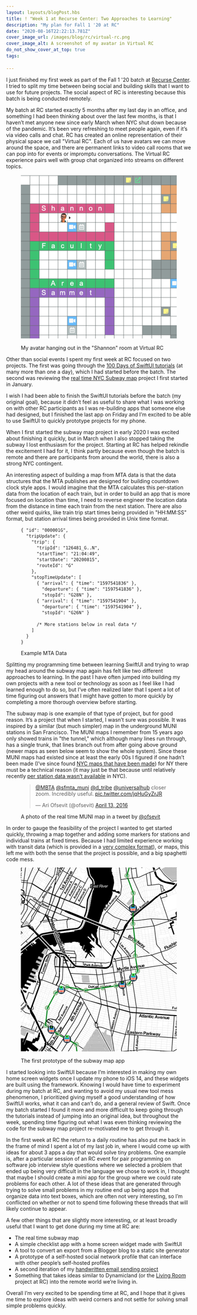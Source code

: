 ```yaml
---
layout: layouts/blogPost.hbs
title: ! "Week 1 at Recurse Center: Two Approaches to Learning"
description: "My plan for Fall 1 '20 at RC"
date: "2020-08-16T22:22:13.781Z"
cover_image_url: /images/blog/rc/virtual-rc.png
cover_image_alt: A screenshot of my avatar in Virtual RC
do_not_show_cover_at_top: true
tags:

---
```


I just finished my first week as part of the Fall 1 '20 batch at [Recurse Center](https://www.recurse.com). I tried to split my time between being social and building skills that I want to use for future projects. The social aspect of RC is interesting because this batch is being conducted remotely.

My batch at RC started exactly 5 months after my last day in an office, and something I had been thinking about over the last few months, is that I haven’t met anyone new since early March when NYC shut down because of the pandemic. It’s been very refreshing to meet people again, even if it’s via video calls and chat. RC has created an online representation of their physical space we call "Virtual RC". Each of us have avatars we can move around the space, and there are permanent links to video call rooms that we can pop into for events or impromptu conversations. The Virtual RC experience pairs well with group chat organized into streams on different topics.

<figure>

![A screenshot of Virtual RC](/images/blog/rc/virtual-rc.png)
<figcaption>My avatar hanging out in the "Shannon" room at Virtual RC</figcaption>

</figure>

Other than social events I spent my first week at RC focused on two projects. The first was going through the [100 Days of SwiftUI tutorials](https://www.hackingwithswift.com/100/swiftui) (at many more than one a day), which I had started before the batch. The second was reviewing the [real time NYC Subway map](https://github.com/patrickweaver/nyc-subway) project I first started in January.

I wish I had been able to finish the SwiftUI tutorials before the batch (my original goal), because it didn’t feel as useful to share what I was working on with other RC participants as I was re-building apps that someone else had designed, but I finished the last app on Friday and I’m excited to be able to use SwiftUI to quickly prototype projects for my phone.

When I first started the subway map project in early 2020 I was excited about finishing it quickly, but in March when I also stopped taking the subway I lost enthusiasm for the project. Starting at RC has helped rekindle the excitement I had for it, I think partly because even though the batch is remote and there are participants from around the world, there is also a strong NYC contingent.

An interesting aspect of building a map from MTA data is that the data structures that the MTA publishes are designed for building countdown clock style apps. I would imagine that the MTA calculates this per-station data from the location of each train, but in order to build an app that is more focused on location than time, I need to reverse engineer the location data from the distance in time each train from the next station. There are also other weird quirks, like train trip start times being provided in "HH:MM:SS" format, but station arrival times being provided in Unix time format.

<figure>

```
{ "id": "000001G",
  "tripUpdate": {
    "trip": {
      "tripId": "126481_G..N",
      "startTime": "21:04:49",
      "startDate": "20200815",
      "routeId": "G"
    },
    "stopTimeUpdate": [
      { "arrival": { "time": "1597541836" },
        "departure": { "time": "1597541836" },
        "stopId": "G28N" },
      { "arrival": { "time": "1597541904" },
        "departure": { "time": "1597541904" },
        "stopId": "G26N" }
        
      /* More stations below in real data */
    ]
  }
}
```

<figcaption>Example MTA Data</figcaption>

</figure>

Splitting my programming time between learning SwiftUI and trying to wrap my head around the subway map again has felt like two different approaches to learning. In the past I have often jumped into building my own projects with a new tool or technology as soon as I feel like I had learned enough to do so, but I’ve often realized later that I spent a lot of time figuring out answers that I might have gotten to more quickly by completing a more thorough overview before starting.

The subway map is one example of that type of project, but for good reason. It’s a project that when I started, I wasn’t sure was possible. It was inspired by a similar (but much simpler) map in the underground MUNI stations in San Francisco. The MUNI maps I remember from 15 years ago only showed trains in "the tunnel," which although many lines run through, has a single trunk, that lines branch out from after going above ground (newer maps as seen below seem to show the whole system). Since these MUNI maps had existed since at least the early 00s I figured if one hadn’t been made (I’ve since found [NYC maps that have been made](https://tracker.geops.ch/?z=13&s=1&x=-8232001.0970&y=4969606.7622&l=transport)) for NY there must be a technical reason (it may just be that because until relatively recently [per station data wasn’t available](https://www.theatlantic.com/technology/archive/2015/11/why-dont-we-know-where-all-the-trains-are/415152/) in NYC).

<figure>

<blockquote class="twitter-tweet" data-conversation="none"><p lang="en" dir="ltr"><a href="https://twitter.com/MBTA?ref_src=twsrc%5Etfw">@MBTA</a> <a href="https://twitter.com/sfmta_muni?ref_src=twsrc%5Etfw">@sfmta_muni</a> <a href="https://twitter.com/d_tribe?ref_src=twsrc%5Etfw">@d_tribe</a> <a href="https://twitter.com/universalhub?ref_src=twsrc%5Etfw">@universalhub</a> closer zoom. Incredibly useful. <a href="https://t.co/jqHuGyZrJR">pic.twitter.com/jqHuGyZrJR</a></p>&mdash; Ari Ofsevit (@ofsevit) <a href="https://twitter.com/ofsevit/status/720301082899918850?ref_src=twsrc%5Etfw">April 13, 2016</a></blockquote> <script async src="https://platform.twitter.com/widgets.js" charset="utf-8"></script>

<figcaption>

A photo of the real time MUNI map in a tweet by [@ofsevit](https://twitter.com/ofsevit/status/720301082899918850)

</figcaption>

</figure>

In order to gauge the feasibility of the project I wanted to get started quickly, throwing a map together and adding some markers for stations and individual trains at fixed times. Because I had limited experience working with transit data (which is provided in a [very complex format](https://developers.google.com/transit/gtfs)), or maps, this left me with both the sense that the project is possible, and a big spaghetti code mess.

<figure>

![A screenshot of the first prototype of my subway map app](/images/blog/rc/nyc-subway-v1.png)

<figcaption>The first prototype of the subway map app</figcaption>

</figure>

I started looking into SwiftUI because I’m interested in making my own home screen widgets once I update my phone to iOS 14, and these widgets are built using the framework. Knowing I would have time to experiment during my batch at RC, and wanting to avoid my usual new tool mess phenomenon, I prioritized giving myself a good understanding of how SwiftUI works, what it can and can’t do, and a general review of Swift. Once my batch started I found it more and more difficult to keep going through the tutorials instead of jumping into an original idea, but throughout the week, spending time figuring out what I was even thinking reviewing the code for the subway map project re-motivated me to get through it.

In the first week at RC the return to a daily routine has also put me back in the frame of mind I spent a lot of my last job in, where I would come up with ideas for about 3 apps a day that would solve tiny problems. One example is, after a particular session of an RC event for pair programming on software job interview style questions where we selected a problem that ended up being very difficult in the language we chose to work in, I thought that maybe I should create a mini app for the group where we could rate problems for each other. A lot of these ideas that are generated through trying to solve small problems in my routine end up being apps that organize data into text boxes, which are often not very interesting, so I’m conflicted on whether or not to spend time following these threads that will likely continue to appear.

<span id="rc-goals">A few other things that are slightly more interesting, or at least broadly useful that I want to get done during my time at RC are:</span>

- The real time subway map
- A simple checklist app with a home screen widget made with SwiftUI
- A tool to convert an export from a Blogger blog to a static site generator
- A prototype of a self-hosted social network profile that can interface with other people’s self-hosted profiles
- A second iteration of my [handwritten email sending project](https://github.com/patrickweaver/ocr-email)
- Something that takes ideas similar to Dynamicland (or the [Living Room](https://www.recurse.com/blog/132-living-room-making-rc-programmable) project at RC) into the remote world we’re living in.

Overall I’m very excited to be spending time at RC, and I hope that it gives me time to explore ideas with weird corners and not settle for solving small simple problems quickly.